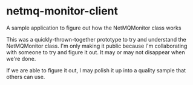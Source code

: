 # netmq-monitor-client
A sample application to figure out how the NetMQMonitor class works

This was a quickly-thrown-together prototype to try and understand the
NetMQMonitor class. I'm only making it public because I'm collaborating with
someone to try and figure it out. It may or may not disappear when we're done.

If we are able to figure it out, I may polish it up into a quality sample that
others can use.
